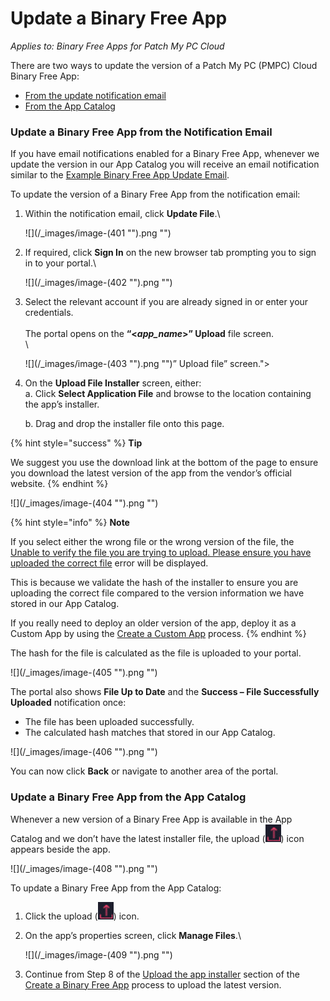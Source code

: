# Update a Binary Free App

_Applies to: Binary Free Apps for Patch My PC Cloud_

There are two ways to update the version of a Patch My PC (PMPC) Cloud Binary Free App:

* [From the update notification email](update-a-binary-free-app.md#update-a-binary-free-app-from-the-notification-email)
* [From the App Catalog](update-a-binary-free-app.md#update-a-binary-free-app-from-the-app-catalog)

### Update a Binary Free App from the Notification Email

If you have email notifications enabled for a Binary Free App, whenever we update the version in our App Catalog you will receive an email notification similar to the [Example Binary Free App Update Email](../cloud-reference/cloud-email-reference/example-binary-free-app-update-email.md).

To update the version of a Binary Free App from the notification email:

1.  Within the notification email, click **Update File**.\\

    !\[]\(/\_images/image-(401 "").png "")
2.  If required, click **Sign In** on the new browser tab prompting you to sign in to your portal.\\

    !\[]\(/\_images/image-(402 "").png "")
3.  Select the relevant account if you are already signed in or enter your credentials.\
    \
    The portal opens on the **“<**_**app\_name**_**>” Upload** file screen.\
    \\

    !\[]\(/\_images/image-(403 "").png "")” Upload file” screen.">
4.  On the **Upload File Installer** screen, either:\
    a. Click **Select Application File** and browse to the location containing the app’s installer.

    b. Drag and drop the installer file onto this page.

{% hint style="success" %}
**Tip**

We suggest you use the download link at the bottom of the page to ensure you download the latest version of the app from the vendor’s official website.
{% endhint %}

!\[]\(/\_images/image-(404 "").png "")

{% hint style="info" %}
**Note**

If you select either the wrong file or the wrong version of the file, the [Unable to verify the file you are trying to upload. Please ensure you have uploaded the correct file](../cloud-troubleshooting/troubleshooting-binary-free-apps/unable-to-verify-the-file-you-are-trying-to-upload-error-in-binary-free-apps.md) error will be displayed.

This is because we validate the hash of the installer to ensure you are uploading the correct file compared to the version information we have stored in our App Catalog.

If you really need to deploy an older version of the app, deploy it as a Custom App by using the [Create a Custom App](../custom-apps/create-a-custom-app/) process.
{% endhint %}

The hash for the file is calculated as the file is uploaded to your portal.

!\[]\(/\_images/image-(405 "").png "")

The portal also shows **File Up to Date** and the **Success – File Successfully Uploaded** notification once:

* The file has been uploaded successfully.
* The calculated hash matches that stored in our App Catalog.

!\[]\(/\_images/image-(406 "").png "")

You can now click **Back** or navigate to another area of the portal.

### Update a Binary Free App from the App Catalog

Whenever a new version of a Binary Free App is available in the App Catalog and we don’t have the latest installer file, the upload (![](<../../.gitbook/assets/image (407).png>)) icon appears beside the app.

!\[]\(/\_images/image-(408 "").png "")

To update a Binary Free App from the App Catalog:

1. Click the upload (![](<../../.gitbook/assets/image (407).png>)) icon.
2.  On the app’s properties screen, click **Manage Files**.\\

    !\[]\(/\_images/image-(409 "").png "")
3. Continue from Step 8 of the [Upload the app installer](deploy-a-binary-free-app.md#upload-the-app-installer) section of the [Create a Binary Free App](deploy-a-binary-free-app.md) process to upload the latest version.
